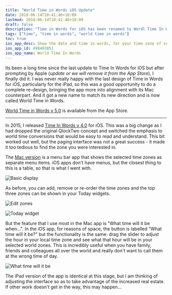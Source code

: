 ```yaml
---
title: "World Time in Words iOS Update"
date: 2018-06-14T10:41:46+10:00
lastmod: 2018-06-14T10:41:46+10:00
draft: false
description: "Time in Words for iOS has been renamed to Wordl Time In Words and updated to version 5.0"
tags: ["time", "time in words", "world time in words"]
toc: true
ios_app_desc: Show the date and time in words, for your time zone of selected zones around the world.
ios_app_id: 498403851
ios_app_name: World Time In Words
---
```


Its been a long time since the last update to Time In Words for iOS but after prompting by Apple (_update or we will remove it from the App Store_), I finally did it. I was never really happy with the last design of Time in Words for iOS, particularly for the iPad, so this was a good opportunity to do a complete re-design, bringing the app more into alignment with its Mac counterpart. And it got a new name to match its new direction and is now called World Time in Words.

<!--more-->

[World Time in Words v 5.0][7] is available from the App Store.

---

In 2015, I released [Time In Words v 4.0][1] for iOS. This was a big change as I had dropped the original QlockTwo concept and switched the emphasis to world time conversions that would be easy to read and understand. This bit worked out well, but the paging interface was not a great success - it made it too tedious to find the zone you were interested in.

The [Mac version][3] is a menu bar app that shows the selected time zones as separate menu items. iOS apps don't have menus, but the closest thing to this is a table, so that is what I went with.

![Basic display][2]

As before, you can add, remove or re-order the time zones and the top three zones can be shown in your Today widgets.

![Edit zones][4]

![Today widget][5]

But the feature that I use most in the Mac app is "What time will it be when...". In the iOS app, for reasons of space, the button is labelled "What time will it be?" but the functionality is the same: drag the slider to adjust the hour in your local time zone and see what that hour will be in your selected world zones. This is incredibly useful when you have family, friends and colleagues all over the world and really don't want to call them at the wrong time of day.

![What time will it be][6]

The iPad version of the app is identical at this stage, but I am thinking of adjusting the interface so as to take advantage of the increased real estate. If other work doesn't get in the way, this may happen...

[1]: /post/2015/time-in-words-4.0/
[2]: /images/WTiW-iOS.jpg
[3]: /time-in-words-for-mac/
[4]: /images/WTiW-iOS-1.jpg
[5]: /images/WTiW-iOS-4.jpg
[6]: /images/WTiW-iOS-2.jpg
[7]: http://itunes.apple.com/app/time-in-words/id498403851
